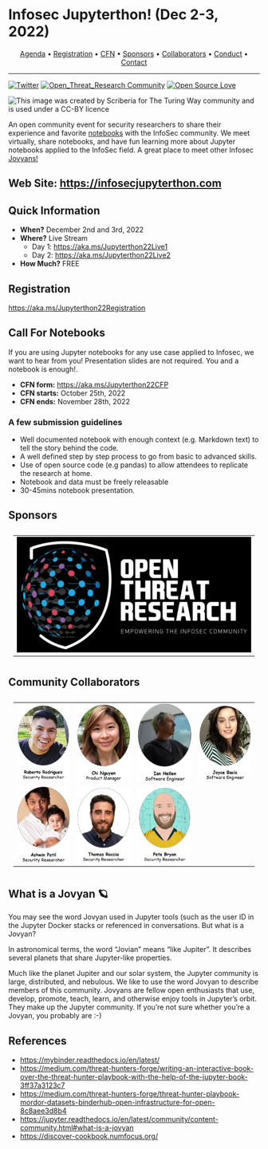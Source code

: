 # Infosec Jupyterthon! (Dec 2-3, 2022)

<p align="center">
  <a href="https://infosecjupyterthon.com/2022/agenda.html">Agenda</a> •
  <a href="#registration">Registration</a> •
  <a href="#call-for-notebooks">CFN</a> •
  <a href="#sponsors">Sponsors</a> •
  <a href="#community-collaborators">Collaborators</a> •
  <a href="https://infosecjupyterthon.com/conduct.html">Conduct</a> •
  <a href="#contact">Contact</a>
</p>

---

[![Twitter](https://img.shields.io/twitter/follow/jupyterthon.svg?style=social&label=Follow)](https://twitter.com/jupyterthon)
[![Open_Threat_Research Community](https://img.shields.io/badge/Open_Threat_Research-Community-brightgreen.svg)](https://twitter.com/OTR_Community)
[![Open Source Love](https://badges.frapsoft.com/os/v3/open-source.svg?v=103)](https://github.com/ellerbrock/open-source-badges/)

<img src="docs/images/infosec-jupyterthon-main.png" width=700 alt="This image was created by Scriberia for The Turing Way community and is used under a CC-BY licence">

An open community event for security researchers to share their experience and favorite [notebooks](https://jupyter.org/) with the InfoSec community. We meet virtually, share notebooks, and have fun learning more about Jupyter notebooks applied to the InfoSec field. A great place to meet other Infosec [Jovyans!](#what-is-a-jovyan-🪐)

## Web Site: https://infosecjupyterthon.com

## Quick Information
* **When?** December 2nd and 3rd, 2022
* **Where?** Live Stream
    * Day 1: https://aka.ms/Jupyterthon22Live1
    * Day 2: https://aka.ms/Jupyterthon22Live2
* **How Much?** FREE

## Registration 

https://aka.ms/Jupyterthon22Registration

## Call For Notebooks
If you are using Jupyter notebooks for any use case applied to Infosec, we want to hear from you! Presentation slides are not required. You and a notebook is enough!.

* **CFN form:** https://aka.ms/Jupyterthon22CFP
* **CFN starts:** October 25th, 2022
* **CFN ends:** November 28th, 2022

### A few submission guidelines
* Well documented notebook with enough context (e.g. Markdown text) to tell the story behind the code.
* A well defined step by step process to go from basic to advanced skills.
* Use of open source code (e.g pandas) to allow attendees to replicate the research at home.
* Notebook and data must be freely releasable
* 30-45mins notebook presentation.

## Sponsors

<table style="padding:10px">
  <tr>
    <td> 
        <a href="https://twitter.com/OTR_Community">
            <img src="docs/2022/images/sponsors/OTR.png"  alt="Open Threat Research">
        </a>
    </td>
  </tr>
</table>

## Community Collaborators

<table style="padding:10px">
  <tr>
    <td> 
        <a href="https://infosecjupyterthon.com/collaborators/Roberto-Rodriguez.html">
            <img src="docs/images/collaborators/Roberto-Rodriguez.png"  alt="Roberto Rodriguez">
        </a>
    </td>
    <td>
        <a href="https://infosecjupyterthon.com/collaborators/Chi-Nguyen.html">
            <img src="docs/images/collaborators/Chi-Nguyen.png" alt="Chi Nguyen">
        </a>
    </td>
    <td>
        <a href="https://infosecjupyterthon.com/collaborators/Ian-Hellen.html">
            <img src="docs/images/collaborators/Ian-Hellen.png" alt="Ian Hellen">
        </a>
    </td>
    <td>
        <a href="https://infosecjupyterthon.com/collaborators/Joyce-Bacic.html">
            <img src="docs/images/collaborators/Joyce-Bacic.png" alt="Joyce Bacic">
        </a>
    </td>
  </tr>
  <tr>
    <td>
        <a href="https://infosecjupyterthon.com/collaborators/Ashwin-Patil.html">
            <img src="docs/images/collaborators/Ashwin-Patil.png"  alt="Ashwin Patil">
        </a>
    </td>
    <td>
        <a href="https://infosecjupyterthon.com/collaborators/Thomas-Roccia.html">
            <img src="docs/images/collaborators/Thomas-Roccia.png" alt="Thomas Roccia">
        </a>
    </td>
    <td>
        <a href="https://infosecjupyterthon.com/collaborators/Pete-Bryan.html">
            <img src="docs/images/collaborators/Pete-Bryan.png" alt="Pete Bryan">
        </a>
    </td>
  </tr>
</table>

## What is a Jovyan 🪐

You may see the word Jovyan used in Jupyter tools (such as the user ID in the Jupyter Docker stacks or referenced in conversations. But what is a Jovyan?

In astronomical terms, the word “Jovian” means “like Jupiter”. It describes several planets that share Jupyter-like properties.

Much like the planet Jupiter and our solar system, the Jupyter community is large, distributed, and nebulous. We like to use the word Jovyan to describe members of this community. Jovyans are fellow open enthusiasts that use, develop, promote, teach, learn, and otherwise enjoy tools in Jupyter’s orbit. They make up the Jupyter community. If you’re not sure whether you’re a Jovyan, you probably are :-)

## References

* https://mybinder.readthedocs.io/en/latest/
* https://medium.com/threat-hunters-forge/writing-an-interactive-book-over-the-threat-hunter-playbook-with-the-help-of-the-jupyter-book-3ff37a3123c7
* https://medium.com/threat-hunters-forge/threat-hunter-playbook-mordor-datasets-binderhub-open-infrastructure-for-open-8c8aee3d8b4
* https://jupyter.readthedocs.io/en/latest/community/content-community.html#what-is-a-jovyan
* https://discover-cookbook.numfocus.org/